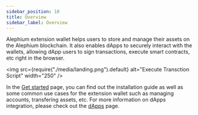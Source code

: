 ```yaml
---
sidebar_position: 10
title: Overview
sidebar_label: Overview
---
```


Alephium extension wallet helps users to store and manage their assets on the Alephium blockchain. 
It also enables dApps to securely interact with the wallets, allowing dApp users to sign transactions,
execute smart contracts, etc right in the browser.

<img src={require("./media/landing.png").default} alt="Execute Transction Script" width="250" />

In the [Get started](get-started) page, you can find out the installation guide as well as some
common use cases for the extension wallet such as managing accounts, transfering assets, etc. For
more information on dApps integration, please check out the [dApps](dapp) page.